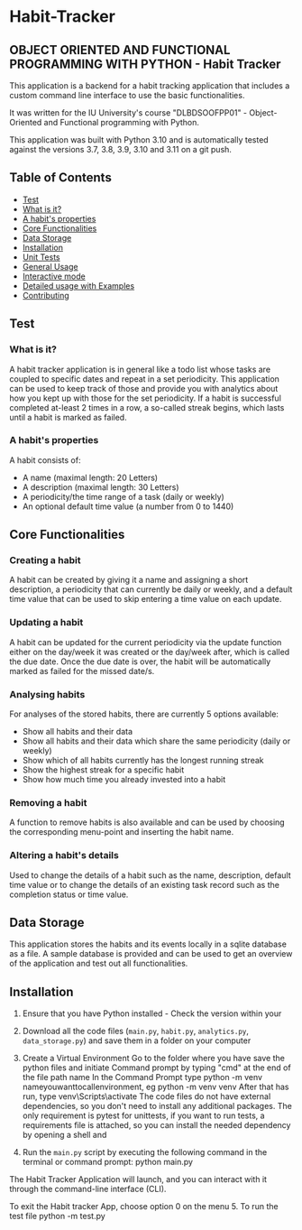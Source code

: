 # Habit-Tracker
## OBJECT ORIENTED AND FUNCTIONAL PROGRAMMING WITH PYTHON -  Habit Tracker

This application is a backend for a habit tracking application that includes a custom command line interface to use the basic functionalities.

It was written for the IU University's course "DLBDSOOFPP01" - Object-Oriented and Functional programming with Python.

This application was built with Python 3.10 and is automatically tested against the versions 3.7, 3.8, 3.9, 3.10 and 3.11 on a git push.

## Table of Contents

- [Test](#test)
- [What is it?](#what-is-it)
- [A habit's properties](#a-habits-properties)
- [Core Functionalities](#core-functionalities)
- [Data Storage](#data-storage)
- [Installation](#installation)
- [Unit Tests](#unit-tests)
- [General Usage](#general-usage)
- [Interactive mode](#interactive-mode)
- [Detailed usage with Examples](#detailed-usage-with-examples)
- [Contributing](#contributing)

## Test

### What is it?

A habit tracker application is in general like a todo list whose tasks are coupled to specific dates and repeat in a set periodicity.
This application can be used to keep track of those and provide you with analytics about how you kept up with those for the set periodicity.
If a habit is successful completed at-least 2 times in a row, a so-called streak begins, which lasts until a habit is marked as failed.

### A habit's properties

A habit consists of:

- A name (maximal length: 20 Letters)
- A description (maximal length: 30 Letters)
- A periodicity/the time range of a task (daily or weekly)
- An optional default time value (a number from 0 to 1440)

## Core Functionalities

### Creating a habit

A habit can be created by giving it a name and assigning a short description, a periodicity that can currently be daily or weekly, and a default time value that can be used to skip entering a time value on each update.

### Updating a habit

A habit can be updated for the current periodicity via the update function either on the day/week it was created or the day/week after, which is called the due date. Once the due date is over, the habit will be automatically marked as failed for the missed date/s.

### Analysing habits

For analyses of the stored habits, there are currently 5 options available:

- Show all habits and their data
- Show all habits and their data which share the same periodicity (daily or weekly)
- Show which of all habits currently has the longest running streak
- Show the highest streak for a specific habit
- Show how much time you already invested into a habit

### Removing a habit

A function to remove habits is also available and can be used by choosing the corresponding menu-point and inserting the habit name.

### Altering a habit's details

Used to change the details of a habit such as the name, description, default time value or to change the details of an existing task record such as the completion status or time value.

## Data Storage

This application stores the habits and its events locally in a sqlite database as a file.
A sample database is provided and can be used to get an overview of the application and test out all functionalities.

## Installation

1. Ensure that you have Python installed - Check the version within your 
2. Download all the code files (`main.py`, `habit.py`, `analytics.py`, `data_storage.py`) and save them in a folder on your computer
3. Create a Virtual Environment
   Go to the folder where you have save the python files and initiate Command prompt by typing "cmd" at the end of the file path name
   In the Command Prompt type python -m venv nameyouwanttocallenvironment, eg python -m venv venv
   After that has run, type venv\Scripts\activate
   The code files do not have external dependencies, so you don't need to install any additional packages.
The only requirement is pytest for unittests, if you want to run tests, a requirements file is attached, so you can install the needed dependency by opening a shell and

4. Run the `main.py` script by executing the following command in the terminal or command prompt: python main.py

The Habit Tracker Application will launch, and you can interact with it through the command-line interface (CLI).

To exit the Habit tracker App, choose option 0 on the menu
5. To run the test file python -m test.py
